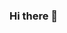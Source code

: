 ### Hi there 👋

<!--
**taniyaa2002/taniyaa2002** is a ✨ _special_ ✨ repository because its `README.md` (this file) appears on your GitHub profile.

Here are some ideas to get you started:

- 🔭 I’m currently working on making some cool projects using HTML, CSS, JavaScript
- 🌱 I’m currently learning Full Stack Web Development
- 🤔 I’m looking for help with referals for Web Development Internship
- 📫 How to reach me: taniyayenprediwar2002@gmail.com
- 😄 Pronouns: she/her
-->
